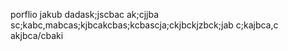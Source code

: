 porflio
jakub 
dadask;jscbac ak;cjjba sc;kabc,mabcas;kjbcakcbas;kcbascja;ckjbckjzbck;jab c;kajbca,c akjbca/cbaki 








